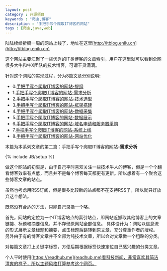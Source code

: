 ```yaml
---
layout: post
category : 开源项目
keywords : "爬虫,博客"
description : "手把手写个爬取IT博客的网站"
tags : [爬虫,java,web]
---
```


陆陆续续折腾一周的网站上线了，地址在这里[http://itblog.enilu.cn](http://itblog.enilu.cn)

这个网站主要汇聚了一些优秀的IT类博客的文章索引，用户在这里就可以看到全网很多大牛和牛X团队的技术博客，可谓干货满满。

针对这个网站的实现过程，分为8篇文章分别说明:

- 0.[手把手写个爬取IT博客的网站-提纲](http://blog.enilu.cn/%E5%BC%80%E6%BA%90%E9%A1%B9%E7%9B%AE/2018/07/25/%E6%89%8B%E6%8A%8A%E6%89%8B%E5%86%99%E4%B8%AA%E7%88%AC%E5%8F%96IT%E5%8D%9A%E5%AE%A2%E7%9A%84%E7%BD%91%E7%AB%99)
- 1.[手把手写个爬取IT博客的网站-需求分析](http://blog.enilu.cn/%E5%BC%80%E6%BA%90%E9%A1%B9%E7%9B%AE/2018/07/26/%E6%89%8B%E6%8A%8A%E6%89%8B%E5%86%99%E4%B8%AA%E7%88%AC%E5%8F%96IT%E5%8D%9A%E5%AE%A2%E7%9A%84%E7%BD%91%E7%AB%99-%E9%9C%80%E6%B1%82%E5%88%86%E6%9E%90)
- 2.[手把手写个爬取IT博客的网站-技术选型](http://blog.enilu.cn/%E5%BC%80%E6%BA%90%E9%A1%B9%E7%9B%AE/2018/07/27/%E6%89%8B%E6%8A%8A%E6%89%8B%E5%86%99%E4%B8%AA%E7%88%AC%E5%8F%96IT%E5%8D%9A%E5%AE%A2%E7%9A%84%E7%BD%91%E7%AB%99-%E6%8A%80%E6%9C%AF%E9%80%89%E5%9E%8B)     
- 3.[手把手写个爬取IT博客的网站-框架搭建](http://blog.enilu.cn/%E5%BC%80%E6%BA%90%E9%A1%B9%E7%9B%AE/2018/07/28/%E6%89%8B%E6%8A%8A%E6%89%8B%E5%86%99%E4%B8%AA%E7%88%AC%E5%8F%96IT%E5%8D%9A%E5%AE%A2%E7%9A%84%E7%BD%91%E7%AB%99-%E6%A1%86%E6%9E%B6%E6%90%AD%E5%BB%BA)
- 4.[手把手写个爬取IT博客的网站-数据采集](http://blog.enilu.cn/%E5%BC%80%E6%BA%90%E9%A1%B9%E7%9B%AE/2018/07/29/%E6%89%8B%E6%8A%8A%E6%89%8B%E5%86%99%E4%B8%AA%E7%88%AC%E5%8F%96IT%E5%8D%9A%E5%AE%A2%E7%9A%84%E7%BD%91%E7%AB%99-%E6%95%B0%E6%8D%AE%E9%87%87%E9%9B%86)
- 5.[手把手写个爬取IT博客的网站-数据展示](http://blog.enilu.cn/%E5%BC%80%E6%BA%90%E9%A1%B9%E7%9B%AE/2018/07/30/%E6%89%8B%E6%8A%8A%E6%89%8B%E5%86%99%E4%B8%AA%E7%88%AC%E5%8F%96IT%E5%8D%9A%E5%AE%A2%E7%9A%84%E7%BD%91%E7%AB%99-%E6%95%B0%E6%8D%AE%E5%B1%95%E7%A4%BA)
- 6.[手把手写个爬取IT博客的网站-域名申请和服务器采购](http://blog.enilu.cn/%E5%BC%80%E6%BA%90%E9%A1%B9%E7%9B%AE/2018/07/31/%E6%89%8B%E6%8A%8A%E6%89%8B%E5%86%99%E4%B8%AA%E7%88%AC%E5%8F%96IT%E5%8D%9A%E5%AE%A2%E7%9A%84%E7%BD%91%E7%AB%99-%E5%9F%9F%E5%90%8D%E7%94%B3%E8%AF%B7%E5%92%8C%E6%9C%8D%E5%8A%A1%E5%99%A8%E9%87%87%E8%B4%AD)
- 7.[手把手写个爬取IT博客的网站-系统上线](http://blog.enilu.cn/%E5%BC%80%E6%BA%90%E9%A1%B9%E7%9B%AE/2018/08/01/%E6%89%8B%E6%8A%8A%E6%89%8B%E5%86%99%E4%B8%AA%E7%88%AC%E5%8F%96IT%E5%8D%9A%E5%AE%A2%E7%9A%84%E7%BD%91%E7%AB%99-%E7%B3%BB%E7%BB%9F%E4%B8%8A%E7%BA%BF)
- 8.[手把手写个爬取IT博客的网站-网站优化](http://blog.enilu.cn/%E5%BC%80%E6%BA%90%E9%A1%B9%E7%9B%AE/2018/08/02/%E6%89%8B%E6%8A%8A%E6%89%8B%E5%86%99%E4%B8%AA%E7%88%AC%E5%8F%96IT%E5%8D%9A%E5%AE%A2%E7%9A%84%E7%BD%91%E7%AB%99-%E7%BD%91%E7%AB%99%E4%BC%98%E5%8C%96)


本篇为本系列文章的第二篇：手把手写个爬取IT博客的网站-**需求分析**

<!--break-->

{% include JB/setup %}

做这个网站的初衷是，由于自己平时喜欢关注一些技术牛人的博客，但是一个个翻看博客效率有点低，而且并不是每个博客每天都更有更新。所以想着有一个聚合这些博客文章的站点。

虽然也考虑用RSS订阅，但是很多比较新的站点都不在支持RSS了，所以就只好放弃这个想法。

既然没有合适的方法，只能自己录撸一个咯。

首先，网站的定位为一个IT博客站点的索引站点，即网站近抓取其他博客上的文章链接、标题和摘要信息，并不存储原网站全部信息。
具体设计为：网站以信息流的形式展示文章标题和摘要，点击标题后跳转到原文章，充分尊重作者的版权。
另外由于有的博客文章并不全部为纯技术文章，所以会对文章做一个粗略的分类。

对每篇文章打上关键字标签，方便后期根据标签快速定位自己感兴趣的分类文章。

个人平时使用[https://readhub.me](readhub.me)看科技新闻，非常喜欢其简洁清爽的样子，所以主题风格打算参考这个网页。
